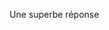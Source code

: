 <!--
S5V
. Le brevet initial

atteste de la capacité à voler seul en conditions calme sur site connu3

est validé par un moniteur et certifié par l'école3

atteste de la capacité à évaluer et choisir les conditions aérologiques
-->

Une superbe réponse



